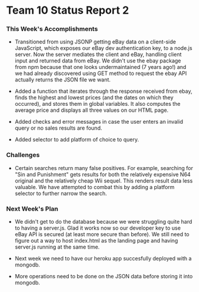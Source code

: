 # Team 10 Status Report 2

### This Week's Accomplishments
- Transitioned from using JSONP getting eBay data on a client-side JavaScript, which exposes our eBay dev authentication key, to a node.js server. Now the server mediates the client and eBay, handling client input and returned data from eBay. We didn't use the ebay package from npm because that one looks undermaintained (7 years ago!) and we had already discovered using GET method to request the ebay API actually returns the JSON file we want.

- Added a function that iterates through the response received from ebay, finds the highest and lowest prices (and the dates on which they occurred), and stores them in global variables. It also computes the average price and displays all three values on our HTML page.

- Added checks and error messages in case the user enters an invalid query or no sales results are found.

- Added selector to add platform of choice to query.

### Challenges
- Certain searches return many false positives. For example, searching for
  "Sin and Punishment" gets results for both the relatively expensive N64
  original and the relatively cheap Wii sequel. This renders result data
  less valuable. We have attempted to combat this by adding a platform
  selector to further narrow the search.

### Next Week's Plan
- We didn't get to do the database because we were struggling quite hard to having a server.js. Glad it works now so our developer key to use eBay API is secured (at least more secure than before). We still need to figure out a way to host index.html as the landing page and having server.js running at the same time.

- Next week we need to have our heroku app succesfully deployed with a mongodb.

- More operations need to be done on the JSON data before storing it into mongodb.

